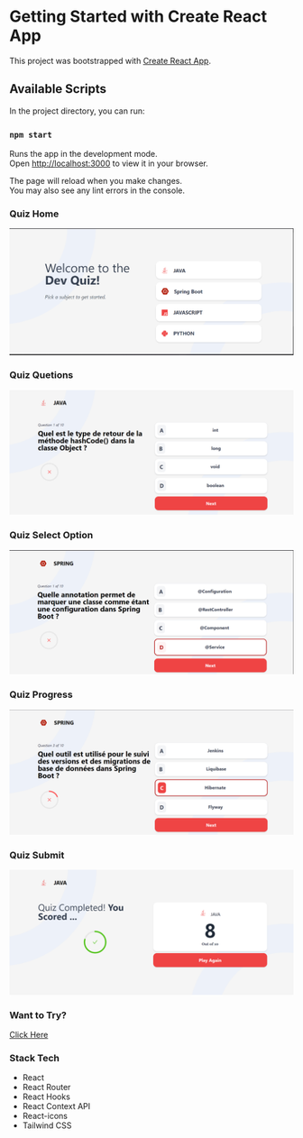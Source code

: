 # Getting Started with Create React App

This project was bootstrapped with [Create React App](https://github.com/facebook/create-react-app).

## Available Scripts

In the project directory, you can run:

### `npm start`

Runs the app in the development mode.\
Open [http://localhost:3000](http://localhost:3000) to view it in your browser.

The page will reload when you make changes.\
You may also see any lint errors in the console.


### Quiz Home 
![Output Image](./images/img.png)

### Quiz Quetions
![Output Image](./images/img_1.png)

### Quiz Select Option
![Output Image](./images/img_2.png)

### Quiz Progress
![Output Image](./images/img_3.png)

### Quiz Submit
![Output Image](./images/img_4.png)

### Want to Try?
[Click Here](https://quiz-dev-gamma.vercel.app/quiz)

### Stack Tech
- React
- React Router
- React Hooks
- React Context API
- React-icons
- Tailwind CSS